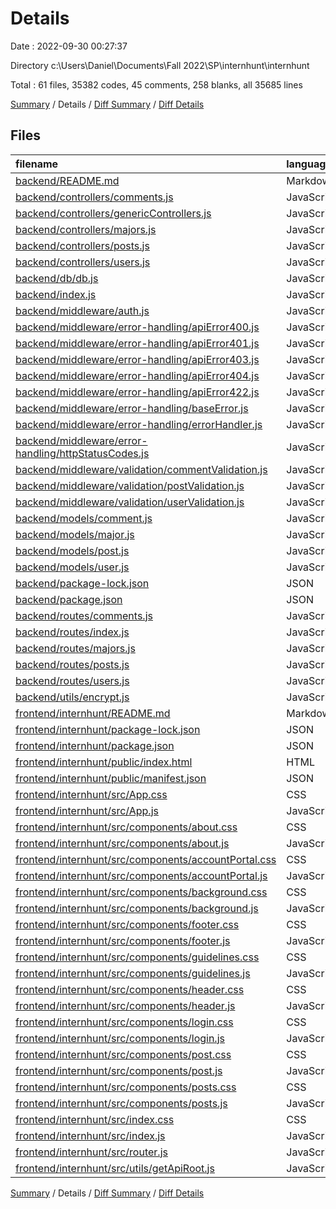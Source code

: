 # Details

Date : 2022-09-30 00:27:37

Directory c:\\Users\\Daniel\\Documents\\Fall 2022\\SP\\internhunt\\internhunt

Total : 61 files,  35382 codes, 45 comments, 258 blanks, all 35685 lines

[Summary](results.md) / Details / [Diff Summary](diff.md) / [Diff Details](diff-details.md)

## Files
| filename | language | code | comment | blank | total |
| :--- | :--- | ---: | ---: | ---: | ---: |
| [backend/README.md](/backend/README.md) | Markdown | 4 | 0 | 4 | 8 |
| [backend/controllers/comments.js](/backend/controllers/comments.js) | JavaScript | 89 | 0 | 10 | 99 |
| [backend/controllers/genericControllers.js](/backend/controllers/genericControllers.js) | JavaScript | 37 | 0 | 4 | 41 |
| [backend/controllers/majors.js](/backend/controllers/majors.js) | JavaScript | 26 | 0 | 6 | 32 |
| [backend/controllers/posts.js](/backend/controllers/posts.js) | JavaScript | 128 | 1 | 14 | 143 |
| [backend/controllers/users.js](/backend/controllers/users.js) | JavaScript | 247 | 4 | 34 | 285 |
| [backend/db/db.js](/backend/db/db.js) | JavaScript | 3 | 0 | 2 | 5 |
| [backend/index.js](/backend/index.js) | JavaScript | 30 | 0 | 4 | 34 |
| [backend/middleware/auth.js](/backend/middleware/auth.js) | JavaScript | 20 | 0 | 4 | 24 |
| [backend/middleware/error-handling/apiError400.js](/backend/middleware/error-handling/apiError400.js) | JavaScript | 13 | 0 | 3 | 16 |
| [backend/middleware/error-handling/apiError401.js](/backend/middleware/error-handling/apiError401.js) | JavaScript | 13 | 0 | 3 | 16 |
| [backend/middleware/error-handling/apiError403.js](/backend/middleware/error-handling/apiError403.js) | JavaScript | 0 | 0 | 1 | 1 |
| [backend/middleware/error-handling/apiError404.js](/backend/middleware/error-handling/apiError404.js) | JavaScript | 13 | 1 | 3 | 17 |
| [backend/middleware/error-handling/apiError422.js](/backend/middleware/error-handling/apiError422.js) | JavaScript | 13 | 1 | 3 | 17 |
| [backend/middleware/error-handling/baseError.js](/backend/middleware/error-handling/baseError.js) | JavaScript | 11 | 1 | 4 | 16 |
| [backend/middleware/error-handling/errorHandler.js](/backend/middleware/error-handling/errorHandler.js) | JavaScript | 22 | 0 | 5 | 27 |
| [backend/middleware/error-handling/httpStatusCodes.js](/backend/middleware/error-handling/httpStatusCodes.js) | JavaScript | 9 | 1 | 2 | 12 |
| [backend/middleware/validation/commentValidation.js](/backend/middleware/validation/commentValidation.js) | JavaScript | 20 | 1 | 3 | 24 |
| [backend/middleware/validation/postValidation.js](/backend/middleware/validation/postValidation.js) | JavaScript | 20 | 1 | 3 | 24 |
| [backend/middleware/validation/userValidation.js](/backend/middleware/validation/userValidation.js) | JavaScript | 6 | 1 | 2 | 9 |
| [backend/models/comment.js](/backend/models/comment.js) | JavaScript | 29 | 1 | 3 | 33 |
| [backend/models/major.js](/backend/models/major.js) | JavaScript | 14 | 0 | 3 | 17 |
| [backend/models/post.js](/backend/models/post.js) | JavaScript | 39 | 1 | 3 | 43 |
| [backend/models/user.js](/backend/models/user.js) | JavaScript | 51 | 3 | 3 | 57 |
| [backend/package-lock.json](/backend/package-lock.json) | JSON | 5,224 | 0 | 1 | 5,225 |
| [backend/package.json](/backend/package.json) | JSON | 38 | 0 | 1 | 39 |
| [backend/routes/comments.js](/backend/routes/comments.js) | JavaScript | 10 | 0 | 8 | 18 |
| [backend/routes/index.js](/backend/routes/index.js) | JavaScript | 6 | 0 | 5 | 11 |
| [backend/routes/majors.js](/backend/routes/majors.js) | JavaScript | 6 | 0 | 5 | 11 |
| [backend/routes/posts.js](/backend/routes/posts.js) | JavaScript | 11 | 0 | 9 | 20 |
| [backend/routes/users.js](/backend/routes/users.js) | JavaScript | 12 | 0 | 11 | 23 |
| [backend/utils/encrypt.js](/backend/utils/encrypt.js) | JavaScript | 9 | 0 | 2 | 11 |
| [frontend/internhunt/README.md](/frontend/internhunt/README.md) | Markdown | 38 | 0 | 33 | 71 |
| [frontend/internhunt/package-lock.json](/frontend/internhunt/package-lock.json) | JSON | 28,816 | 0 | 1 | 28,817 |
| [frontend/internhunt/package.json](/frontend/internhunt/package.json) | JSON | 39 | 0 | 1 | 40 |
| [frontend/internhunt/public/index.html](/frontend/internhunt/public/index.html) | HTML | 20 | 23 | 1 | 44 |
| [frontend/internhunt/public/manifest.json](/frontend/internhunt/public/manifest.json) | JSON | 25 | 0 | 1 | 26 |
| [frontend/internhunt/src/App.css](/frontend/internhunt/src/App.css) | CSS | 0 | 0 | 1 | 1 |
| [frontend/internhunt/src/App.js](/frontend/internhunt/src/App.js) | JavaScript | 89 | 2 | 9 | 100 |
| [frontend/internhunt/src/components/about.css](/frontend/internhunt/src/components/about.css) | CSS | 0 | 0 | 1 | 1 |
| [frontend/internhunt/src/components/about.js](/frontend/internhunt/src/components/about.js) | JavaScript | 5 | 0 | 2 | 7 |
| [frontend/internhunt/src/components/accountPortal.css](/frontend/internhunt/src/components/accountPortal.css) | CSS | 0 | 0 | 1 | 1 |
| [frontend/internhunt/src/components/accountPortal.js](/frontend/internhunt/src/components/accountPortal.js) | JavaScript | 5 | 0 | 2 | 7 |
| [frontend/internhunt/src/components/background.css](/frontend/internhunt/src/components/background.css) | CSS | 0 | 0 | 1 | 1 |
| [frontend/internhunt/src/components/background.js](/frontend/internhunt/src/components/background.js) | JavaScript | 0 | 0 | 1 | 1 |
| [frontend/internhunt/src/components/footer.css](/frontend/internhunt/src/components/footer.css) | CSS | 0 | 0 | 1 | 1 |
| [frontend/internhunt/src/components/footer.js](/frontend/internhunt/src/components/footer.js) | JavaScript | 0 | 0 | 1 | 1 |
| [frontend/internhunt/src/components/guidelines.css](/frontend/internhunt/src/components/guidelines.css) | CSS | 0 | 0 | 1 | 1 |
| [frontend/internhunt/src/components/guidelines.js](/frontend/internhunt/src/components/guidelines.js) | JavaScript | 5 | 0 | 2 | 7 |
| [frontend/internhunt/src/components/header.css](/frontend/internhunt/src/components/header.css) | CSS | 0 | 0 | 1 | 1 |
| [frontend/internhunt/src/components/header.js](/frontend/internhunt/src/components/header.js) | JavaScript | 0 | 0 | 1 | 1 |
| [frontend/internhunt/src/components/login.css](/frontend/internhunt/src/components/login.css) | CSS | 0 | 0 | 1 | 1 |
| [frontend/internhunt/src/components/login.js](/frontend/internhunt/src/components/login.js) | JavaScript | 53 | 1 | 7 | 61 |
| [frontend/internhunt/src/components/post.css](/frontend/internhunt/src/components/post.css) | CSS | 0 | 0 | 1 | 1 |
| [frontend/internhunt/src/components/post.js](/frontend/internhunt/src/components/post.js) | JavaScript | 5 | 0 | 2 | 7 |
| [frontend/internhunt/src/components/posts.css](/frontend/internhunt/src/components/posts.css) | CSS | 0 | 0 | 1 | 1 |
| [frontend/internhunt/src/components/posts.js](/frontend/internhunt/src/components/posts.js) | JavaScript | 59 | 2 | 10 | 71 |
| [frontend/internhunt/src/index.css](/frontend/internhunt/src/index.css) | CSS | 12 | 0 | 2 | 14 |
| [frontend/internhunt/src/index.js](/frontend/internhunt/src/index.js) | JavaScript | 10 | 0 | 1 | 11 |
| [frontend/internhunt/src/router.js](/frontend/internhunt/src/router.js) | JavaScript | 24 | 0 | 3 | 27 |
| [frontend/internhunt/src/utils/getApiRoot.js](/frontend/internhunt/src/utils/getApiRoot.js) | JavaScript | 4 | 0 | 0 | 4 |

[Summary](results.md) / Details / [Diff Summary](diff.md) / [Diff Details](diff-details.md)